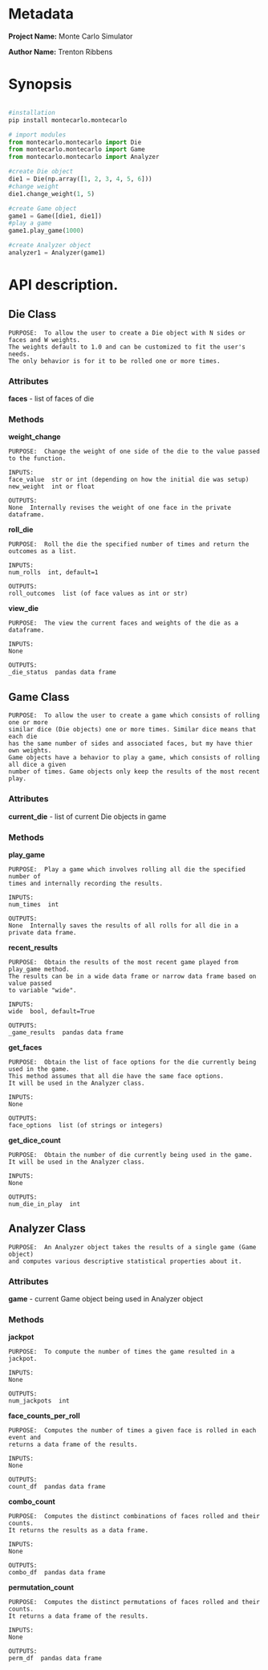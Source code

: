 # Metadata  
**Project Name:** Monte Carlo Simulator

**Author Name:** Trenton Ribbens

# Synopsis
```python

#installation
pip install montecarlo.montecarlo

# import modules
from montecarlo.montecarlo import Die
from montecarlo.montecarlo import Game
from montecarlo.montecarlo import Analyzer

#create Die object
die1 = Die(np.array([1, 2, 3, 4, 5, 6]))
#change weight
die1.change_weight(1, 5)

#create Game object
game1 = Game([die1, die1])
#play a game
game1.play_game(1000)

#create Analyzer object
analyzer1 = Analyzer(game1)

```

# API description. 

## Die Class

    PURPOSE:  To allow the user to create a Die object with N sides or faces and W weights.
    The weights default to 1.0 and can be customized to fit the user's needs.
    The only behavior is for it to be rolled one or more times.

### Attributes

**faces** - list of faces of die

### Methods

**weight_change**
    
    PURPOSE:  Change the weight of one side of the die to the value passed to the function.

    INPUTS:  
    face_value  str or int (depending on how the initial die was setup)
    new_weight  int or float

    OUTPUTS:
    None  Internally revises the weight of one face in the private dataframe.

**roll_die**
    
    PURPOSE:  Roll the die the specified number of times and return the outcomes as a list.
        
    INPUTS:
    num_rolls  int, default=1

    OUTPUTS:
    roll_outcomes  list (of face values as int or str)

**view_die**

    PURPOSE:  The view the current faces and weights of the die as a dataframe.
        
    INPUTS:
    None

    OUTPUTS:
    _die_status  pandas data frame


## Game Class

    PURPOSE:  To allow the user to create a game which consists of rolling one or more
    similar dice (Die objects) one or more times. Similar dice means that each die
    has the same number of sides and associated faces, but my have thier own weights.
    Game objects have a behavior to play a game, which consists of rolling all dice a given
    number of times. Game objects only keep the results of the most recent play.

### Attributes

**current_die** - list of current Die objects in game

### Methods

**play_game**

    PURPOSE:  Play a game which involves rolling all die the specified number of 
    times and internally recording the results.
        
    INPUTS:
    num_times  int

    OUTPUTS:
    None  Internally saves the results of all rolls for all die in a private data frame.

**recent_results**

    PURPOSE:  Obtain the results of the most recent game played from play_game method.
    The results can be in a wide data frame or narrow data frame based on value passed 
    to variable "wide".

    INPUTS:
    wide  bool, default=True

    OUTPUTS:
    _game_results  pandas data frame
    
**get_faces**

    PURPOSE:  Obtain the list of face options for the die currently being used in the game.
    This method assumes that all die have the same face options.
    It will be used in the Analyzer class.
        
    INPUTS:
    None

    OUTPUTS:
    face_options  list (of strings or integers)
    
**get_dice_count**

    PURPOSE:  Obtain the number of die currently being used in the game.
    It will be used in the Analyzer class.
        
    INPUTS:
    None

    OUTPUTS:
    num_die_in_play  int
    

## Analyzer Class

    PURPOSE:  An Analyzer object takes the results of a single game (Game object)
    and computes various descriptive statistical properties about it.
    
### Attributes

**game** - current Game object being used in Analyzer object

### Methods

**jackpot**

    PURPOSE:  To compute the number of times the game resulted in a jackpot.
        
    INPUTS:
    None

    OUTPUTS:
    num_jackpots  int

**face_counts_per_roll**

    PURPOSE:  Computes the number of times a given face is rolled in each event and
    returns a data frame of the results.
        
    INPUTS:
    None

    OUTPUTS:
    count_df  pandas data frame

**combo_count**

    PURPOSE:  Computes the distinct combinations of faces rolled and their counts.
    It returns the results as a data frame.
        
    INPUTS:
    None

    OUTPUTS:
    combo_df  pandas data frame
    
**permutation_count**

    PURPOSE:  Computes the distinct permutations of faces rolled and their counts.
    It returns a data frame of the results.
        
    INPUTS:
    None

    OUTPUTS:
    perm_df  pandas data frame
    

